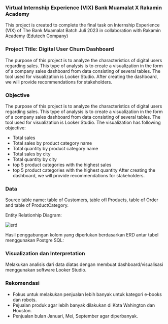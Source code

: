 ### Virtual Internship Experience (VIX) Bank Muamalat X Rakamin Academy
This project is created to complete the final task on Internship Experience (VIX) of The Bank Muamalat Batch Juli 2023 in collaboration with Rakamin Academy (Edutech Company)
### Project Title: Digital User Churn Dashboard
The purpose of this project is to analyze the characteristics of digital users regarding sales. This type of analysis is to create 
a visualization in the form of a company sales dashboard from data consisting of several tables. The tool used for visualization is Looker Studio. 
After creating the dashboard, we will provide recommendations for stakeholders.
### Objective
The purpose of this project is to analyze the characteristics of digital users regarding sales. This type of analysis is to create 
a visualization in the form of a company sales dashboard from data consisting of several tables. The tool used for visualization is Looker Studio.
The visualization has following objective:
- 	Total sales
- 	Total sales by product category name
- 	Total quantity by product category name
- 	Total sales by city
- 	Total quantity by city
- 	top 5 product categories with the highest sales
-   top 5 product categories with the highest quantity
After creating the dashboard, we will provide recommendations for stakeholders.
### Data
Source table name: table of Customers, table ofl Products, table of Order and table of ProductCategory.

Entity Relationhip Diagram:

![erd](https://github.com/dodystat/vix_businessintelligence/blob/master/image/ERD.png)

Hasil penggabungan kolom yang diperlukan berdasarkan ERD antar tabel menggunakan Postgre SQL:
### Visualization dan Interpretation
Melakukan analisis dari data diatas dengan membuat dashboard/visualisasi menggunakan software Looker Studio.
### Rekomendasi
-  Fokus untuk melakukan penjualan lebih banyak untuk kategori e-books dan robots.
-  Pejualan produk agar lebih banyak dilakukan di Kota Wahington dan Houston.
-  Penjualan bulan Januari, Mei, September agar diperbanyak.




